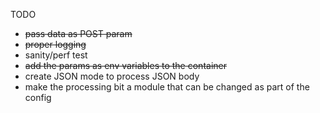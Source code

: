 TODO
- ~~pass data as POST param~~
- ~~proper logging~~ 
- sanity/perf test
- ~~add the params as env variables to the container~~ 
- create JSON mode to process JSON body
- make the processing bit a module that can be changed as part of the config
